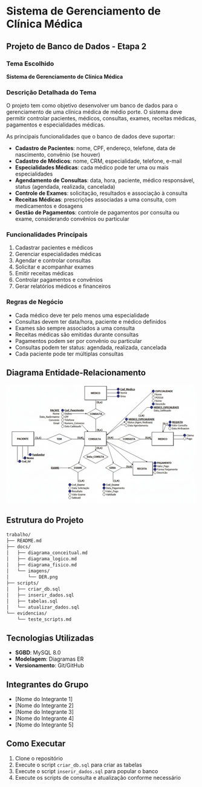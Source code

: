 # Sistema de Gerenciamento de Clínica Médica
## Projeto de Banco de Dados - Etapa 2

### Tema Escolhido
**Sistema de Gerenciamento de Clínica Médica**

### Descrição Detalhada do Tema
O projeto tem como objetivo desenvolver um banco de dados para o gerenciamento de uma clínica médica de médio porte. O sistema deve permitir controlar pacientes, médicos, consultas, exames, receitas médicas, pagamentos e especialidades médicas.

As principais funcionalidades que o banco de dados deve suportar:

- **Cadastro de Pacientes**: nome, CPF, endereço, telefone, data de nascimento, convênio (se houver)
- **Cadastro de Médicos**: nome, CRM, especialidade, telefone, e-mail
- **Especialidades Médicas**: cada médico pode ter uma ou mais especialidades
- **Agendamento de Consultas**: data, hora, paciente, médico responsável, status (agendada, realizada, cancelada)
- **Controle de Exames**: solicitação, resultados e associação à consulta
- **Receitas Médicas**: prescrições associadas a uma consulta, com medicamentos e dosagens
- **Gestão de Pagamentos**: controle de pagamentos por consulta ou exame, considerando convênios ou particular

### Funcionalidades Principais
1. Cadastrar pacientes e médicos
2. Gerenciar especialidades médicas
3. Agendar e controlar consultas
4. Solicitar e acompanhar exames
5. Emitir receitas médicas
6. Controlar pagamentos e convênios
7. Gerar relatórios médicos e financeiros

### Regras de Negócio
- Cada médico deve ter pelo menos uma especialidade
- Consultas devem ter data/hora, paciente e médico definidos
- Exames são sempre associados a uma consulta
- Receitas médicas são emitidas durante consultas
- Pagamentos podem ser por convênio ou particular
- Consultas podem ter status: agendada, realizada, cancelada
- Cada paciente pode ter múltiplas consultas

## Diagrama Entidade-Relacionamento

![DER - Sistema de Clínica Médica](docs/imagens/DER.png)

## Estrutura do Projeto

```
trabalho/
├── README.md
├── docs/
│   ├── diagrama_conceitual.md
│   ├── diagrama_logico.md
│   ├── diagrama_fisico.md
│   └── imagens/
│       └── DER.png
├── scripts/
│   ├── criar_db.sql
│   ├── inserir_dados.sql
│   ├── tabelas.sql
│   └── atualizar_dados.sql
└── evidencias/
    └── teste_scripts.md
```

## Tecnologias Utilizadas
- **SGBD**: MySQL 8.0
- **Modelagem**: Diagramas ER
- **Versionamento**: Git/GitHub

## Integrantes do Grupo
- [Nome do Integrante 1]
- [Nome do Integrante 2]
- [Nome do Integrante 3]
- [Nome do Integrante 4]
- [Nome do Integrante 5]

## Como Executar
1. Clone o repositório
2. Execute o script `criar_db.sql` para criar as tabelas
3. Execute o script `inserir_dados.sql` para popular o banco
4. Execute os scripts de consulta e atualização conforme necessário
